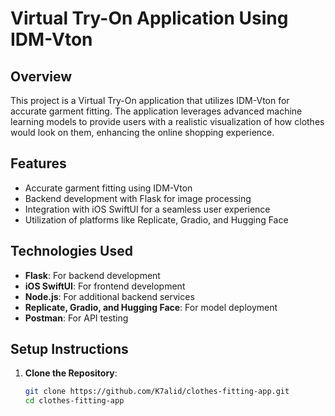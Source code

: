 # Virtual Try-On Application Using IDM-Vton

## Overview

This project is a Virtual Try-On application that utilizes IDM-Vton for accurate garment fitting. The application leverages advanced machine learning models to provide users with a realistic visualization of how clothes would look on them, enhancing the online shopping experience.

## Features

- Accurate garment fitting using IDM-Vton
- Backend development with Flask for image processing
- Integration with iOS SwiftUI for a seamless user experience
- Utilization of platforms like Replicate, Gradio, and Hugging Face

## Technologies Used

- **Flask**: For backend development
- **iOS SwiftUI**: For frontend development
- **Node.js**: For additional backend services
- **Replicate, Gradio, and Hugging Face**: For model deployment
- **Postman**: For API testing

## Setup Instructions

1. **Clone the Repository**:
   ```bash
   git clone https://github.com/K7alid/clothes-fitting-app.git
   cd clothes-fitting-app